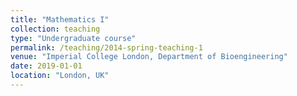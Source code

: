 ```yaml
---
title: "Mathematics I"
collection: teaching
type: "Undergraduate course"
permalink: /teaching/2014-spring-teaching-1
venue: "Imperial College London, Department of Bioengineering"
date: 2019-01-01
location: "London, UK"
---
```

